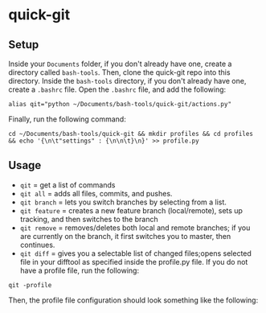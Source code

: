 # quick-git #

## Setup ##

Inside your `Documents` folder, if you don't already have one, create a directory called `bash-tools`.  Then, clone the quick-git repo into this directory.  Inside the `bash-tools` directory, if you don't already have one, create a `.bashrc` file.  Open the `.bashrc` file, and add the following:

```
alias qit="python ~/Documents/bash-tools/quick-git/actions.py"
```

Finally, run the following command:

```
cd ~/Documents/bash-tools/quick-git && mkdir profiles && cd profiles && echo '{\n\t"settings" : {\n\n\t}\n}' >> profile.py
```

## Usage ##

- `qit` = get a list of commands
- `qit all` = adds all files, commits, and pushes.
- `qit branch` = lets you switch branches by selecting from a list.
- `qit feature` = creates a new feature branch (local/remote), sets up tracking, and then switches to the branch
- `qit remove` = removes/deletes both local and remote branches; if you are currently on the branch, it first switches you to master, then continues.
- `qit diff` = gives you a selectable list of changed files;opens selected file in your difftool as specified inside the profile.py file. If you do not have a profile file, run the following:

```
qit -profile
```

Then, the profile file configuration should look something like the following:

```

```